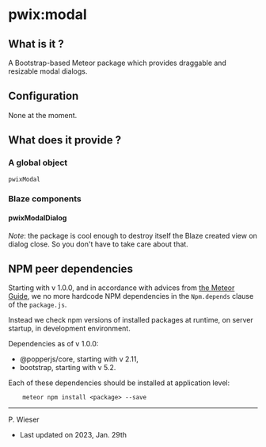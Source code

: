 # pwix:modal

## What is it ?

A Bootstrap-based Meteor package which provides draggable and resizable modal dialogs.

## Configuration

None at the moment.

## What does it provide ?

### A global object

`pwixModal`

### Blaze components

#### pwixModalDialog

_Note_: the package is cool enough to destroy itself the Blaze created view on dialog close. So you don't have to take care about that.

## NPM peer dependencies

Starting with v 1.0.0, and in accordance with advices from [the Meteor Guide](https://guide.meteor.com/writing-atmosphere-packages.html#npm-dependencies), we no more hardcode NPM dependencies in the `Npm.depends` clause of the `package.js`. 

Instead we check npm versions of installed packages at runtime, on server startup, in development environment.

Dependencies as of v 1.0.0:
- @popperjs/core, starting with v 2.11,
- bootstrap, starting with v 5.2.

Each of these dependencies should be installed at application level:
```
    meteor npm install <package> --save
```

---
P. Wieser
- Last updated on 2023, Jan. 29th
